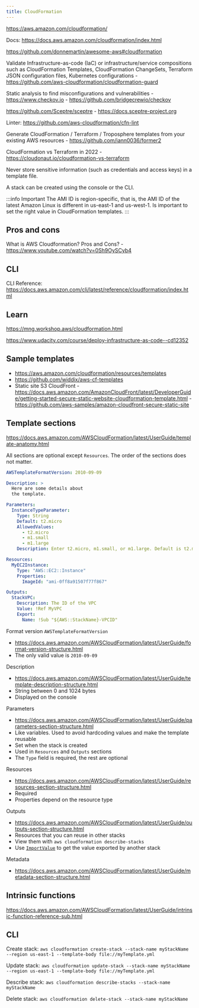 ```yaml
---
title: CloudFormation
---
```


https://aws.amazon.com/cloudformation/

Docs: https://docs.aws.amazon.com/cloudformation/index.html

https://github.com/donnemartin/awesome-aws#cloudformation

Validate Infrastructure-as-code (IaC) or infrastructure/service compositions such as CloudFormation Templates, CloudFormation ChangeSets, Terraform JSON configuration files, Kubernetes configurations - https://github.com/aws-cloudformation/cloudformation-guard

Static analysis to find misconfigurations and vulnerabilities - https://www.checkov.io - https://github.com/bridgecrewio/checkov

https://github.com/Sceptre/sceptre - https://docs.sceptre-project.org

Linter: https://github.com/aws-cloudformation/cfn-lint

Generate CloudFormation / Terraform / Troposphere templates from your existing AWS resources - https://github.com/iann0036/former2

CloudFormation vs Terraform in 2022 - https://cloudonaut.io/cloudformation-vs-terraform

Never store sensitive information (such as credentials and access keys) in a template file.

A stack can be created using the console or the CLI.

:::info Important
The AMI ID is region-specific, that is, the AMI ID of the latest Amazon Linux is different in us-east-1 and us-west-1. Is important to set the right value in CloudFormation templates.
:::

## Pros and cons

What is AWS Cloudformation? Pros and Cons? - https://www.youtube.com/watch?v=0Sh9OySCyb4

## CLI

CLI Reference: https://docs.aws.amazon.com/cli/latest/reference/cloudformation/index.html

## Learn

https://mng.workshop.aws/cloudformation.html

https://www.udacity.com/course/deploy-infrastructure-as-code--cd12352

## Sample templates

- https://aws.amazon.com/cloudformation/resources/templates
- https://github.com/widdix/aws-cf-templates
- Static site S3 CloudFront - https://docs.aws.amazon.com/AmazonCloudFront/latest/DeveloperGuide/getting-started-secure-static-website-cloudformation-template.html - https://github.com/aws-samples/amazon-cloudfront-secure-static-site

## Template sections

https://docs.aws.amazon.com/AWSCloudFormation/latest/UserGuide/template-anatomy.html

All sections are optional except `Resources`. The order of the sections does not matter.

<!-- prettier-ignore -->
```yaml
AWSTemplateFormatVersion: 2010-09-09

Description: >
  Here are some details about
  the template.

Parameters:
  InstanceTypeParameter:
    Type: String
    Default: t2.micro
    AllowedValues:
      - t2.micro
      - m1.small
      - m1.large
    Description: Enter t2.micro, m1.small, or m1.large. Default is t2.micro.

Resources:
  MyEC2Instance:
    Type: "AWS::EC2::Instance"
    Properties:
      ImageId: "ami-0ff8a91507f77f867"

Outputs:
  StackVPC:
    Description: The ID of the VPC
    Value: !Ref MyVPC
    Export:
      Name: !Sub "${AWS::StackName}-VPCID"
```

Format version `AWSTemplateFormatVersion`

- https://docs.aws.amazon.com/AWSCloudFormation/latest/UserGuide/format-version-structure.html
- The only valid value is `2010-09-09`

Description

- https://docs.aws.amazon.com/AWSCloudFormation/latest/UserGuide/template-description-structure.html
- String between 0 and 1024 bytes
- Displayed on the console

Parameters

- https://docs.aws.amazon.com/AWSCloudFormation/latest/UserGuide/parameters-section-structure.html
- Like variables. Used to avoid hardcoding values and make the template reusable
- Set when the stack is created
- Used in `Resources` and `Outputs` sections
- The `Type` field is required, the rest are optional

Resources

- https://docs.aws.amazon.com/AWSCloudFormation/latest/UserGuide/resources-section-structure.html
- Required
- Properties depend on the resource type

Outputs

- https://docs.aws.amazon.com/AWSCloudFormation/latest/UserGuide/outputs-section-structure.html
- Resources that you can reuse in other stacks
- View them with `aws cloudformation describe-stacks`
- Use [`ImportValue`](https://docs.aws.amazon.com/AWSCloudFormation/latest/UserGuide/intrinsic-function-reference-importvalue.html) to get the value exported by another stack

Metadata

- https://docs.aws.amazon.com/AWSCloudFormation/latest/UserGuide/metadata-section-structure.html

## Intrinsic functions

https://docs.aws.amazon.com/AWSCloudFormation/latest/UserGuide/intrinsic-function-reference-sub.html

## CLI

Create stack: `aws cloudformation create-stack --stack-name myStackName --region us-east-1 --template-body file://myTemplate.yml`

Update stack: `aws cloudformation update-stack --stack-name myStackName --region us-east-1 --template-body file://myTemplate.yml`

Describe stack: `aws cloudformation describe-stacks --stack-name myStackName`

Delete stack: `aws cloudformation delete-stack --stack-name myStackName`
